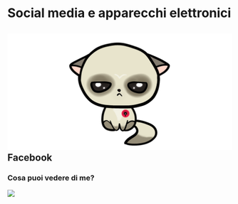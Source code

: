 # **Social media e apparecchi elettronici**

## ![](/assets/sad%20cat.png)**Facebook**

### **Cosa puoi vedere di me?**

![](/assets/Facebook%201.gif)

